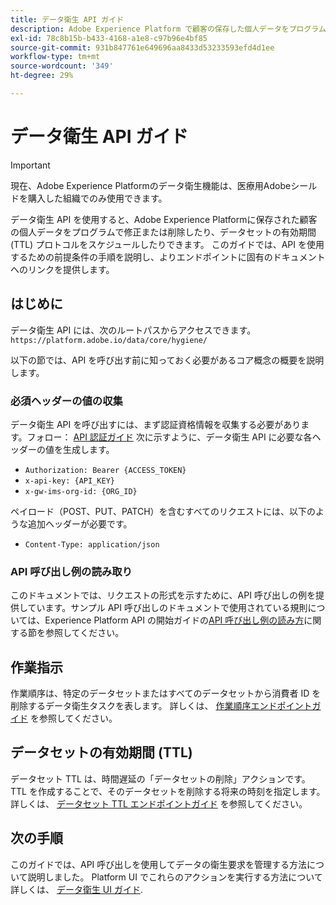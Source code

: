 ```yaml
---
title: データ衛生 API ガイド
description: Adobe Experience Platform で顧客の保存した個人データをプログラムで修正または削除する方法を説明します。
exl-id: 78c8b15b-b433-4168-a1e8-c97b96e4bf85
source-git-commit: 931b847761e649696aa8433d53233593efd4d1ee
workflow-type: tm+mt
source-wordcount: '349'
ht-degree: 29%

---
```


# データ衛生 API ガイド

>[!IMPORTANT]
>
>現在、Adobe Experience Platformのデータ衛生機能は、医療用Adobeシールドを購入した組織でのみ使用できます。

データ衛生 API を使用すると、Adobe Experience Platformに保存された顧客の個人データをプログラムで修正または削除したり、データセットの有効期間 (TTL) プロトコルをスケジュールしたりできます。 このガイドでは、API を使用するための前提条件の手順を説明し、よりエンドポイントに固有のドキュメントへのリンクを提供します。

## はじめに

データ衛生 API には、次のルートパスからアクセスできます。 `https://platform.adobe.io/data/core/hygiene/`

以下の節では、API を呼び出す前に知っておく必要があるコア概念の概要を説明します。

### 必須ヘッダーの値の収集

データ衛生 API を呼び出すには、まず認証資格情報を収集する必要があります。フォロー： [API 認証ガイド](../../landing/api-authentication.md) 次に示すように、データ衛生 API に必要な各ヘッダーの値を生成します。

* `Authorization: Bearer {ACCESS_TOKEN}`
* `x-api-key: {API_KEY}`
* `x-gw-ims-org-id: {ORG_ID}`

ペイロード（POST、PUT、PATCH）を含むすべてのリクエストには、以下のような追加ヘッダーが必要です。

* `Content-Type: application/json`

### API 呼び出し例の読み取り

このドキュメントでは、リクエストの形式を示すために、API 呼び出しの例を提供しています。サンプル API 呼び出しのドキュメントで使用されている規則については、Experience Platform API の開始ガイドの[API 呼び出し例の読み方](../../landing/api-guide.md#sample-api)に関する節を参照してください。

## 作業指示

作業順序は、特定のデータセットまたはすべてのデータセットから消費者 ID を削除するデータ衛生タスクを表します。 詳しくは、 [作業順序エンドポイントガイド](./workorder.md) を参照してください。

## データセットの有効期間 (TTL)

データセット TTL は、時間遅延の「データセットの削除」アクションです。 TTL を作成することで、そのデータセットを削除する将来の時刻を指定します。 詳しくは、 [データセット TTL エンドポイントガイド](./ttl.md) を参照してください。

## 次の手順

このガイドでは、API 呼び出しを使用してデータの衛生要求を管理する方法について説明しました。 Platform UI でこれらのアクションを実行する方法について詳しくは、 [データ衛生 UI ガイド](../ui/overview.md).

